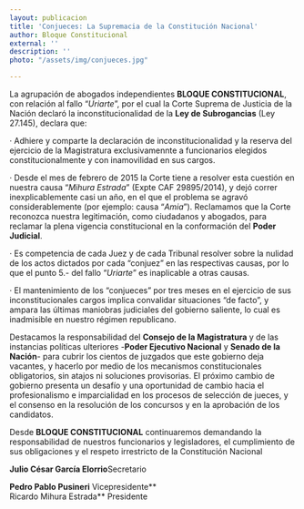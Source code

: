 ```yaml
---
layout: publicacion
title: 'Conjueces: La Supremacia de la Constitución Nacional'
author: Bloque Constitucional
external: ''
description: ''
photo: "/assets/img/conjueces.jpg"

---
```

La agrupación de abogados independientes **BLOQUE CONSTITUCIONAL**, con relación al fallo “_Uriarte_”, por el cual la Corte Suprema de Justicia de la Nación declaró la inconstitucionalidad de la **Ley de Subrogancias** (Ley 27.145), declara que:

· Adhiere y comparte la declaración de inconstitucionalidad y la reserva del ejercicio de la Magistratura exclusivamennte a funcionarios elegidos constitucionalmente y con inamovilidad en sus cargos.

· Desde el mes de febrero de 2015 la Corte tiene a resolver esta cuestión en nuestra causa “_Mihura Estrada_” (Expte CAF 29895/2014), y dejó correr inexplicablemente casi un año, en el que el problema se agravó considerablemente (por ejemplo: causa “_Amia_”). Reclamamos que la Corte reconozca nuestra legitimación, como ciudadanos y abogados, para reclamar la plena vigencia constitucional en la conformación del **Poder Judicial**.

· Es competencia de cada Juez y de cada Tribunal resolver sobre la nulidad de los actos dictados por cada “conjuez” en las respectivas causas, por lo que el punto 5.- del fallo “_Uriarte_” es inaplicable a otras causas.

· El mantenimiento de los “conjueces” por tres meses en el ejercicio de sus inconstitucionales cargos implica convalidar situaciones “de facto”, y ampara las últimas maniobras judiciales del gobierno saliente, lo cual es inadmisible en nuestro régimen republicano.

Destacamos la responsabilidad del **Consejo de la Magistratura** y de las instancias políticas ulteriores -**Poder Ejecutivo Nacional** y **Senado de la Nación**- para cubrir los cientos de juzgados que este gobierno deja vacantes, y hacerlo por medio de los mecanismos constitucionales obligatorios, sin atajos ni soluciones provisorias. El próximo cambio de gobierno presenta un desafío y una oportunidad de cambio hacia el profesionalismo e imparcialidad en los procesos de selección de jueces, y el consenso en la resolución de los concursos y en la aprobación de los candidatos.

Desde **BLOQUE CONSTITUCIONAL** continuaremos demandando la responsabilidad de nuestros funcionarios y legisladores, el cumplimiento de sus obligaciones y el respeto irrestricto de la Constitución Nacional

**Julio César García Elorrio**Secretario

**Pedro Pablo Pusineri** Vicepresidente**  
Ricardo Mihura Estrada** Presidente